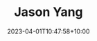 ---
title: "Jason Yang"
date: 2023-04-01T10:47:58+10:00
image: "assets/img/team/jason-yang-1-circ.png"
jobtitle: "RA"
collaboration: student
linkedinurl: "https://www.linkedin.com/"
url: "https://www.khoadoan.me/team"
areas: Trustworthy ML
promoted: true
faculty: false
research_assistant: true
urop_assistant: false
phd_student: false
weight: 5
current: true
---